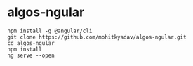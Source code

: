 # algos-ngular

```
npm install -g @angular/cli
git clone https://github.com/mohitkyadav/algos-ngular.git
cd algos-ngular
npm install
ng serve --open
```
